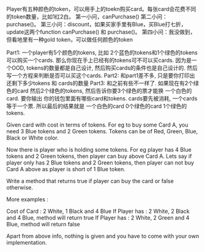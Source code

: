 Player有五种颜色的token，可以用手上的toekn购买card。每张card会花费不同的token数量，比如1红2白。
第一小问，canPurchase()
第二小问：purchase()。
第三小问：discount，如果买家手里有Blue，买Blue打七折，update这两个function canPurchase() 和 purchase()。
第四小问：我没做到，但看地里有一种gold token，可以做任何颜色的token


Part1: 一个player有5个颜色的tokens, 比如 2个蓝色的tokens和1个绿色的tokens可以购买一个cards. 那么你现在手上已经有的tokens可不可以买cards. 因为是一个OOD, tokens的数量都是自己设计, 然后购买cards的条件也是自己设计的. 然后写一个方程来判断是否可以买这个cards.
Part2: 和part1差不多, 只是要你打印出还剩下多少tokens 和 cards的数量
Part3: 和之前有些不一样了. 如果现在有2个绿色的card 然后2个绿色的tokens, 然后告诉你要3个绿色的票才能换 一个白色的card. 要你输出 你的钱包里面有哪些card和tokens. cards要先被消耗, 一个cards等于一个票. 所以最后的结果就是 一个白色的card 0个绿色的card 1个绿色的tokens.

Given card with cost in terms of tokens. For eg to buy some Card A, you need 3 Blue tokens and 2 Green tokens. Tokens can be of Red, Green, Blue, Black or White color.

Now there is player who is holding some tokens. For eg player has 4 Blue tokens and 2 Green tokens, then player can buy above Card A. Lets say if player only has 2 Blue tokens and 2 Green tokens, then player can not buy Card A above as player is short of 1 Blue token.

Write a method that returns true if player can buy the card or false otherwise.

More examples :

Cost of Card : 2 White, 1 Black and 4 Blue
If Player has : 2 White, 2 Black and 4 Blue, method will return true
If Player has : 2 White, 2 Green and 4 Blue, method will return false

Apart from above info, nothing is given and you have to come with your own implementation.